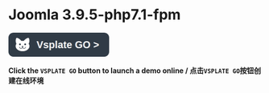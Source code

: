 # Joomla 3.9.5-php7.1-fpm

<a href="https://www.vsplate.com/?docker-compose=https://github.com/vsplate/dcenvs/joomla/3.9.5-php7.1-fpm"><img alt="VSPLATE GO" src="https://raw.githubusercontent.com/vsplate/images/master/vsgo_btn.png" width="200px"></a>

**Click the `VSPLATE GO` button to launch a demo online / 点击`VSPLATE GO`按钮创建在线环境**